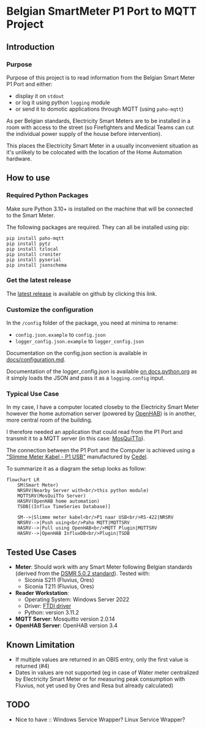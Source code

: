 # Belgian SmartMeter P1 Port to MQTT Project

## Introduction

### Purpose
Purpose of this project is to read information from the Belgian Smart Meter P1 Port and either:
* display it on `stdout`
* or log it using python `logging` module
* or send it to domotic applications through MQTT (using `paho-mqtt`)

As per Belgian standards, Electricity Smart Meters are to be installed in a room with access
to the street (so Firefighters and Medical Teams can cut the individual power
supply of the house before intervention).

This places the Electricity Smart Meter in a usually inconvenient situation as it's unlikely
to be colocated with the location of the Home Automation hardware.

## How to use

### Required Python Packages

Make sure Python 3.10+ is installed on the machine that will be connected
to the Smart Meter.

The following packages are required. They can all be installed using pip:

    pip install paho-mqtt
    pip install pytz
    pip install tzlocal
    pip install croniter
    pip install pyserial
    pip install jsonschema

### Get the latest release

The [latest release](https://github.com/vivienbo/belgian-smartmeter-p1-to-mqtt/releases/latest) is available on github
by clicking this link.

### Customize the configuration

In the `/config` folder of the package, you need at minima to rename:
* `config.json.example` to `config.json`
* `logger_config.json.example` to `logger_config.json`

Documentation on the config.json section is available in [docs/configuration.md](https://github.com/vivienbo/belgian-smartmeter-p1-to-mqtt/tree/main/docs/configuration.md).

Documentation of the logger_config.json is available [on docs.python.org](https://docs.python.org/3/library/logging.config.html) as it simply loads the JSON and pass it as a `logging.config` input.

### Typical Use Case

In my case, I have a computer located closeby to the Electricity Smart Meter however the home automation
server (powered by [OpenHAB](https://www.openhab.org/)) is in another, more central room of the building.

I therefore needed an application that could read from the P1 Port and transmit it to a MQTT server
(in this case: [MosQuiTTo](https://mosquitto.org/)).

The connection between the P1 Port and the Computer is achieved using a ["Slimme Meter Kabel - P1 USB"](https://webshop.cedel.nl/Slimme-meter-kabel-P1-naar-USB#ProductReviewText) manufactured by [Cedel](https://cedel.nl/).

To summarize it as a diagram the setup looks as follow:

```mermaid
flowchart LR
    SM(Smart Meter)
    NRSRV(Nearby Server with<br/>this python module)
    MQTTSRV(MosQuiTTo Server)
    HASRV(OpenHAB home automation)
    TSDB[(Influx TimeSeries Database)]

    SM-->|Slimme meter kabel<br/>P1 naar USB<br/>RS-422|NRSRV
    NRSRV-->|Push using<br/>Paho MQTT|MQTTSRV
    HASRV-->|Pull using OpenHAB<br/>MQTT Plugin|MQTTSRV
    HASRV-->|OpenHAB InfluxDB<br/>Plugin|TSDB
```

## Tested Use Cases
* **Meter**: Should work with any Smart Meter following Belgian standards (derived from the [DSMR 5.0.2 standard](https://www.netbeheernederland.nl/_upload/Files/Slimme_meter_15_a727fce1f1.pdf)). Tested with:
    * Siconia S211 (Fluvius, Ores)
    * Siconia T211 (Fluvius, Ores)
* **Reader Workstation**:
    * Operating System: Windows Server 2022
    * Driver: [FTDI driver](https://ftdichip.com/drivers/)
    * Python: version 3.11.2
* **MQTT Server**: Mosquitto version 2.0.14
* **OpenHAB Server**: OpenHAB version 3.4

## Known Limitation

* If multiple values are returned in an OBIS entry, only the first value is returned (#4)
* Dates in values are not supported (eg in case of Water meter centralized by Electricity Smart Meter or for measuring peak consumption with Fluvius, not yet used by Ores and Resa but already calculated)

## TODO

* Nice to have :: Windows Service Wrapper? Linux Service Wrapper?
